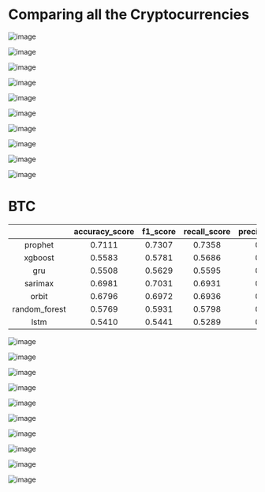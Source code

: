 # Comparing all the Cryptocurrencies

![image](https://user-images.githubusercontent.com/45646480/233839145-38098f13-ea4d-4b2e-9729-8e399bd883cd.png)

![image](https://user-images.githubusercontent.com/45646480/233839149-8de60385-c5a6-4bb4-a469-f3eea7759b10.png)

![image](https://user-images.githubusercontent.com/45646480/233839161-9c59c980-01f6-40b8-bb04-2352410b077b.png)

![image](https://user-images.githubusercontent.com/45646480/233839167-89c89021-54ce-45d8-9efe-8ce4ad8e88b4.png)

![image](https://user-images.githubusercontent.com/45646480/233839178-2bc10b6d-5893-437b-8e03-8a151c4653fa.png)

![image](https://user-images.githubusercontent.com/45646480/233839182-04e96f9d-e704-4391-803a-fe1702471d1c.png)

![image](https://user-images.githubusercontent.com/45646480/233839189-a66b1f1a-8fc6-4ecd-94ce-19ef75978588.png)

![image](https://user-images.githubusercontent.com/45646480/233839202-75b148eb-8204-4603-a3d0-445f1c66dd60.png)

![image](https://user-images.githubusercontent.com/45646480/233839207-a9013cc7-288b-45c5-9061-d7038c1fc3cc.png)

![image](https://user-images.githubusercontent.com/45646480/233839221-a937b620-e813-4e2e-bbdc-fa7385bc726d.png)

# BTC

<div align="center">

  
|          | accuracy_score   |    f1_score   |    recall_score   |    precision_score   |    MAE   |    RMSE   |    MAPE   |    SMAPE   |    MASE   |    MSLE   | 
| :---:    | :---:            |  :---:        |  :---:            | :---:                |  :---:   |  :---:    | :---:     |  :---:     |  :---:    |   :---:   |  
|prophet   |    0.7111   |    0.7307   |    0.7358   |    0.7257   |    83.24   |    116.41   |    0.3995   |    0.4006   |    1.71   |    0.0000   |    
|xgboost   |    0.5583   |    0.5781   |    0.5686   |    0.5880   |    796.73   |    1115.22   |    3.60   |    3.76   |    15.02   |    0.0035   |    
|gru   |    0.5508   |    0.5629   |    0.5595   |    0.5671   |    1140.66   |    1424.51   |    5.60   |    5.82   |    25.17   |    0.0080   |    
|sarimax   |    0.6981   |    0.7031   |    0.6931   |    0.7135   |    1119.21   |    1391.28   |    5.48   |    5.74   |    24.69   |    0.0085   |    
|orbit   |    0.6796   |    0.6972   |    0.6936   |    0.7012   |    137.56   |    184.77   |    0.6508   |    0.6551   |    2.78   |    0.0001   |    
|random_forest   |    0.5769   |    0.5931   |    0.5798   |    0.6076   |    787.25   |    1098.95   |    3.55   |    3.71   |    14.80   |    0.0035   |    
|lstm   |    0.5410   |    0.5441   |    0.5289   |    0.5608   |    1140.39   |    1434.98   |    5.56   |    5.81   |    25.08   |    0.0082   |    
  

</div>

![image](https://user-images.githubusercontent.com/45646480/233840047-686c6ab8-426b-4ce5-aef4-683ab827698e.png)


![image](https://user-images.githubusercontent.com/45646480/233840052-ca1cb7fd-a900-4b94-943a-32f85d5a2a95.png)


![image](https://user-images.githubusercontent.com/45646480/233840059-c0b4e9c2-c104-4fd4-b5fc-86e790c8a23e.png)


![image](https://user-images.githubusercontent.com/45646480/233840072-b06faba5-09a7-4920-95ff-12c6f4f23628.png)


![image](https://user-images.githubusercontent.com/45646480/233840088-31e74d44-5604-4816-9dff-e105875e568a.png)


![image](https://user-images.githubusercontent.com/45646480/233840067-ada4cc27-af4b-47d8-b1f5-91357e8bccd6.png)


![image](https://user-images.githubusercontent.com/45646480/233840080-c7c727a8-87aa-4501-916d-72f8973d1d2e.png)


![image](https://user-images.githubusercontent.com/45646480/233840105-ed0ce7bf-8102-4685-a527-d95f032865fd.png)


![image](https://user-images.githubusercontent.com/45646480/233840093-6be9522e-b60a-4045-b61c-2cd672b6b9bf.png)


![image](https://user-images.githubusercontent.com/45646480/233840098-5bfbbc7f-8a84-495b-8b10-352cea4f1f05.png)




